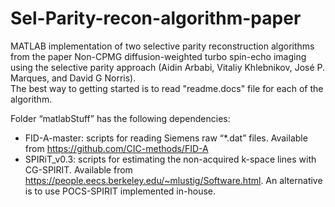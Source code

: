# Sel-Parity-recon-algorithm-paper
MATLAB implementation of two selective parity reconstruction algorithms from the paper Non-CPMG diffusion-weighted turbo spin-echo imaging using the selective parity approach (Aidin Arbabi, Vitaliy Khlebnikov, José P. Marques, and David G Norris). 
<br/>The best way to getting started is to read "readme.docs" file for each of the algorithm.<br/>

Folder “matlabStuff” has the following dependencies:
- FID-A-master: scripts for reading Siemens raw “*.dat” files.
Available from https://github.com/CIC-methods/FID-A
- SPIRiT_v0.3: scripts for estimating the non-acquired k-space lines with CG-SPIRIT.
Available from https://people.eecs.berkeley.edu/~mlustig/Software.html. An alternative is to use POCS-SPIRIT implemented in-house.
